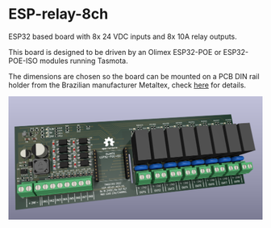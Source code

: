 # ESP-relay-8ch

ESP32 based board with 8x 24 VDC inputs and 8x 10A relay outputs.

This board is designed to be driven by an Olimex ESP32-POE or ESP32-POE-ISO modules running Tasmota.

The dimensions are chosen so the board can be mounted on a PCB DIN rail holder from the Brazilian manufacturer Metaltex, check [here](https://www.metaltex.com.br/produtos/componentes/suportes/sp7-suporte-para-montagem-de-placa-de-circuito-impresso-em-trilho-din) for details.

![alt text](https://github.com/thermseekr/ESP-relay-8ch/blob/main/V1/ESP-relay-8ch-V1.png "ESP-relay-8ch")
